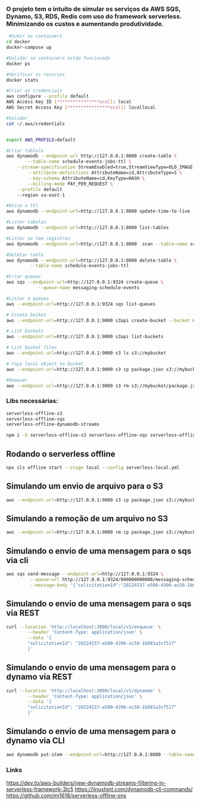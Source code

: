 ### O projeto tem o intuito de simular os serviços da AWS SQS, Dynamo, S3, RDS, Redis com uso do framework serverless. Minimizando os custos e aumentando produtividade.

```bash
 #Subir os containers
cd docker
docker-compose up 

#Validar se containers estão funcionado
docker ps 

#Verificar os recursos
docker stats

#Criar as credenciais
aws configure --profile default
AWS Access Key ID [****************ocal]: local
AWS Secret Access Key [****************ocal]: locallocal

#Validar 
cat ~/.aws/credentials


export AWS_PROFILE=default

#Criar tablela
aws dynamodb --endpoint-url http://127.0.0.1:8000 create-table \
        --table-name schedule-events-jobs-ttl \
	--stream-specification StreamEnabled=true,StreamViewType=OLD_IMAGE \
        --attribute-definitions AttributeName=id,AttributeType=S \
        --key-schema AttributeName=id,KeyType=HASH \
        --billing-mode PAY_PER_REQUEST \
	--profile default
	--region sa-east-1

#Ativo o ttl   
aws dynamodb --endpoint-url=http://127.0.0.1:8000 update-time-to-live --table-name schedule-events-jobs-ttl --time-to-live-specification Enabled=true,AttributeName=ttl --profile default

#Listar tabelas
aws dynamodb --endpoint-url=http://127.0.0.1:8000 list-tables

#Listar se tem registros
aws dynamodb --endpoint-url=http://127.0.0.1:8000  scan --table-name schedule-events-jobs-ttl

#Deletar table
aws dynamodb --endpoint-url=http://127.0.0.1:8000 delete-table \
         --table-name schedule-events-jobs-ttl

#Criar queues
aws sqs --endpoint-url=http://127.0.0.1:9324 create-queue \
            --queue-name messaging-schedule-events 

#Listar a queues
aws --endpoint-url=http://127.0.0.1:9324 sqs list-queues

# Create bucket
aws --endpoint-url=http://127.0.0.1:9000 s3api create-bucket --bucket mensageria-schedule-csv

# List buckets
aws --endpoint-url=http://127.0.0.1:9000 s3api list-buckets

# List bucket files
aws --endpoint-url=http://127.0.0.1:9000 s3 ls s3://mybucket

# Copy local object to bucket
aws --endpoint-url=http://127.0.0.1:9000 s3 cp package.json s3://mybucket/

#Remover
aws --endpoint-url=http://127.0.0.1:9000 s3 rm s3://mybucket/package.json

```

### Libs necessárias:
```bash
serverless-offline-s3
serverless-offline-sqs
serverless-offline-dynamodb-streams

npm i -D serverless-offline-s3 serverless-offline-sqs serverless-offline-dynamodb-streams
```

## Rodando o serverless offline
```bash
npx sls offline start --stage local --config serverless-local.yml 
```


## Simulando um envio de arquivo para o S3
```bash
aws --endpoint-url=http://127.0.0.1:9000 s3 cp package.json s3://mybucket/
```

## Simulando a remoção de um arquivo no S3
```bash
aws --endpoint-url=http://127.0.0.1:9000 rm cp package.json s3://mybucket/
```

## Simulando o envio de uma mensagem para o sqs via cli
```bash
aws sqs send-message --endpoint-url=http://127.0.0.1:9324 \
         --queue-url http://127.0.0.1:9324/000000000000/messaging-schedule-events \
         --message-body '{"solicitationId":"28224157-e580-4396-ac58-1b681a3cf517"}'
```

## Simulando o envio de uma mensagem para o sqs via REST
```bash
curl --location 'http://localhost:3000/local/v1/enqueue' \
        --header 'Content-Type: application/json' \
        --data '{
        "solicitationId": "28224157-e580-4396-ac58-1b681a3cf517"
        }'
```


## Simulando o envio de uma mensagem para o dynamo via REST
```bash
curl --location 'http://localhost:3000/local/v1/dynanmo' \
        --header 'Content-Type: application/json' \
        --data '{
        "solicitationId": "28224157-e580-4396-ac58-1b681a3cf517"
        }'
```

## Simulando o envio de uma mensagem para o dynamo via CLI
```bash
aws dynamodb put-item --endpoint-url=http://127.0.0.1:8000 --table-name schedule-events-jobs-ttl --item '{ "id": {"S": "78224157-e580-4396-ac58-1b681a3cf519" } }'
```


### Links

https://dev.to/aws-builders/new-dynamodb-streams-filtering-in-serverless-framework-3lc5
https://linuxhint.com/dynamodb-cli-commands/
https://github.com/mj1618/serverless-offline-sns
